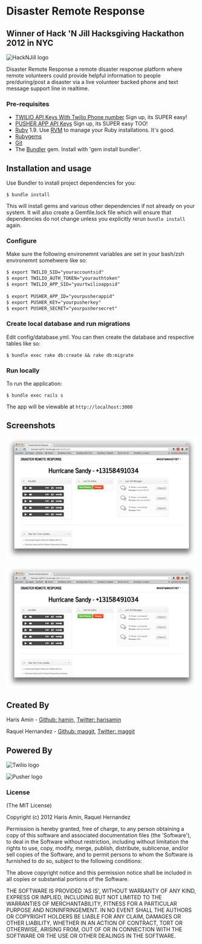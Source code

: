# Disaster Remote Response


## Winner of Hack 'N Jill Hacksgiving Hackathon 2012 in NYC ##

![HackNJill logo](http://hacknjill.com/images/hacknjill-logo.png)

Disaster Remote Response a remote disaster response platform where remote volunteers could provide helpful information to people pre/during/post a disaster via a live volunteer backed phone and text message support line in realtime.

### Pre-requisites ###
  * [TWILIO API Keys With Twilio Phone number](https://www.twilio.com/try-twilio) Sign up, its SUPER easy!
  * [PUSHER APP API Keys](http://pusher.com/) Sign up, its SUPER easy TOO! 
  * [Ruby](http://www.ruby-lang.org/) 1.9. Use [RVM](http://rvm.beginrescueend.com/) to manage your Ruby installations. It's good.
  * [Rubygems](http://rubygems.org/)
  * [Git](http://git-scm.com/)
  * The [Bundler](http://rubygems.org/gems/bundler) gem. Install with 'gem install bundler'.

## Installation and usage ##

Use Bundler to install project dependencies for you:

    $ bundle install

This will install gems and various other dependencies if not already on your system. It will also create a Gemfile.lock file which will ensure that dependencies do not change unless you explicitly rerun `bundle install` again.

### Configure ###

Make sure the following environemnt variables are set in your bash/zsh environemnt somehwere like so:

    $ export TWILIO_SID="youraccountsid"
    $ export TWILIO_AUTH_TOKEN="yourauthtoken"
    $ export TWILIO_APP_SID="yourtwilioappsid"

    $ export PUSHER_APP_ID="yourpusherappid"
    $ export PUSHER_KEY="yourpusherkey"
    $ export PUSHER_SECRET="yourpushersecret"

### Create local database and run migrations ###

Edit config/database.yml. You can then create the database and respective tables like so:

    $ bundle exec rake db:create && rake db:migrate

### Run locally ###

To run the application:

    $ bundle exec rails s
    
The app will be viewable at `http://localhost:3000`

## Screenshots ##

![Screenshot 1](https://github.com/hamin/hacksgiving2012/raw/master/screenshot1.png)

![Screenshot 2](https://github.com/hamin/hacksgiving2012/raw/master/screenshot2.png)


## Created By ##

Haris Amin - [Github: hamin](http://github.com/hamin), [Twitter: harisamin](http://twitter.com/harisamin)

Raquel Hernandez - [Github: maggit](http://github.com/maggit), [Twitter: maggit](http://twitter.com/maggit)

## Powered By ##
![Twilio logo](http://www.twilio.com/packages/company/img/logos_downloadable_round.png)

![Pusher logo](http://a0.twimg.com/profile_images/1710684122/pusher_logo.png)

### License ###

(The MIT License)

Copyright (c) 2012 Haris Amin, Raquel Hernandez

Permission is hereby granted, free of charge, to any person obtaining a copy of
this software and associated documentation files (the 'Software'), to deal in
the Software without restriction, including without limitation the rights to use,
copy, modify, merge, publish, distribute, sublicense, and/or sell copies of the
Software, and to permit persons to whom the Software is furnished to do so,
subject to the following conditions:

The above copyright notice and this permission notice shall be included in all
copies or substantial portions of the Software.

THE SOFTWARE IS PROVIDED 'AS IS', WITHOUT WARRANTY OF ANY KIND, EXPRESS OR
IMPLIED, INCLUDING BUT NOT LIMITED TO THE WARRANTIES OF MERCHANTABILITY, FITNESS
FOR A PARTICULAR PURPOSE AND NONINFRINGEMENT. IN NO EVENT SHALL THE AUTHORS OR
COPYRIGHT HOLDERS BE LIABLE FOR ANY CLAIM, DAMAGES OR OTHER LIABILITY, WHETHER
IN AN ACTION OF CONTRACT, TORT OR OTHERWISE, ARISING FROM, OUT OF OR IN
CONNECTION WITH THE SOFTWARE OR THE USE OR OTHER DEALINGS IN THE SOFTWARE.